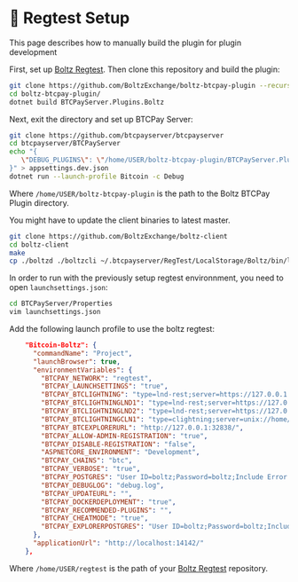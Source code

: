 # 🧪 Regtest Setup

This page describes how to manually build the plugin for plugin development

First, set up [Boltz Regtest](https://github.com/BoltzExchange/regtest). Then clone this repository and build the plugin:

```bash
git clone https://github.com/BoltzExchange/boltz-btcpay-plugin --recurse-submodules
cd boltz-btcpay-plugin/
dotnet build BTCPayServer.Plugins.Boltz
```

Next, exit the directory and set up BTCPay Server:

```bash
git clone https://github.com/btcpayserver/btcpayserver
cd btcpayserver/BTCPayServer
echo "{
   \"DEBUG_PLUGINS\": \"/home/USER/boltz-btcpay-plugin/BTCPayServer.Plugins.Boltz/bin/Debug/net8.0/BTCPayServer.Plugins.Boltz.dll\"
}" > appsettings.dev.json
dotnet run --launch-profile Bitcoin -c Debug
```

Where `/home/USER/boltz-btcpay-plugin` is the path to the Boltz BTCPay Plugin directory.

You might have to update the client binaries to latest master.

```bash
git clone https://github.com/BoltzExchange/boltz-client
cd boltz-client
make
cp ./boltzd ./boltzcli ~/.btcpayserver/RegTest/LocalStorage/Boltz/bin/linux_amd64/
```

In order to run with the previously setup regtest environnment, you need to open `launchsettings.json`:

```bash
cd BTCPayServer/Properties
vim launchsettings.json
```

Add the following launch profile to use the boltz regtest:

```json
    "Bitcoin-Boltz": {
      "commandName": "Project",
      "launchBrowser": true,
      "environmentVariables": {
        "BTCPAY_NETWORK": "regtest",
        "BTCPAY_LAUNCHSETTINGS": "true",
        "BTCPAY_BTCLIGHTNING": "type=lnd-rest;server=https://127.0.0.1:8081/;macaroonfilepath=/home/USER/regtest/data/lnd1/data/chain/bitcoin/regtest/admin.macaroon;certfilepath=/home/USER/regtest/data/lnd1/tls.cert;allowinsecure=true",
        "BTCPAY_BTCLIGHTNINGLND1": "type=lnd-rest;server=https://127.0.0.1:8081/;macaroonfilepath=/home/USER/regtest/data/lnd1/data/chain/bitcoin/regtest/admin.macaroon;certfilepath=/home/USER/regtest/data/lnd1/tls.cert;allowinsecure=true",
        "BTCPAY_BTCLIGHTNINGLND2": "type=lnd-rest;server=https://127.0.0.1:8181/;macaroonfilepath=/home/USER/regtest/data/lnd2/data/chain/bitcoin/regtest/admin.macaroon;allowinsecure=true",
        "BTCPAY_BTCLIGHTNINGCLN1": "type=clightning;server=unix://home/USER/regtest/data/cln1/regtest/lightning-rpc",
        "BTCPAY_BTCEXPLORERURL": "http://127.0.0.1:32838/",
        "BTCPAY_ALLOW-ADMIN-REGISTRATION": "true",
        "BTCPAY_DISABLE-REGISTRATION": "false",
        "ASPNETCORE_ENVIRONMENT": "Development",
        "BTCPAY_CHAINS": "btc",
        "BTCPAY_VERBOSE": "true",
        "BTCPAY_POSTGRES": "User ID=boltz;Password=boltz;Include Error Detail=true;Host=127.0.0.1;Port=5432;Database=btcpayserver",
        "BTCPAY_DEBUGLOG": "debug.log",
        "BTCPAY_UPDATEURL": "",
        "BTCPAY_DOCKERDEPLOYMENT": "true",
        "BTCPAY_RECOMMENDED-PLUGINS": "",
        "BTCPAY_CHEATMODE": "true",
        "BTCPAY_EXPLORERPOSTGRES": "User ID=boltz;Password=boltz;Include Error Detail=true;Host=127.0.0.1;Port=5432;Database=nbxplorer"
      },
      "applicationUrl": "http://localhost:14142/"
    },
```

Where `/home/USER/regtest` is the path of your [Boltz Regtest](https://github.com/BoltzExchange/regtest) repository.
